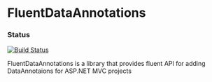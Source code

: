 # FluentDataAnnotations
### Status
[![Build Status](https://travis-ci.org/alexanderar/FluentDataAnnotations.svg?branch=master)](https://travis-ci.org/alexanderar/FluentDataAnnotations)

FluentDataAnnotations is a library that provides fluent API for adding DataAnnotaions for ASP.NET MVC projects
